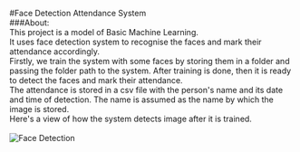 #Face Detection Attendance System
<br/>
###About: <br/>
This project is a model of Basic Machine Learning. <br/>
It uses face detection system to recognise the faces and mark their attendance accordingly.<br/>
Firstly, we train the system with some faces by storing them in a folder and passing the folder path to the system. After training is done, then it is ready to detect the faces and mark their attendance.<br/>
The attendance is stored in a csv file with the person's name and its date and time of detection. The name is assumed as the name by which the image is stored.<br/>
Here's a view of how the system detects image after it is trained.<br/><br/>
![Face Detection](/Python/train.jpg)